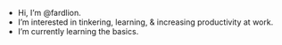 -  Hi, I’m @fardlion.
-  I’m interested in tinkering, learning, & increasing productivity at work.
-  I’m currently learning the basics.


<!---
fardlion/fardlion is a ✨ special ✨ repository because its `README.md` (this file) appears on your GitHub profile.
You can click the Preview link to take a look at your changes.
--->
